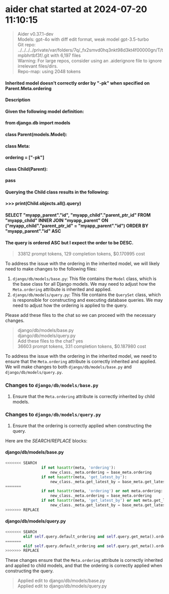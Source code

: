 
# aider chat started at 2024-07-20 11:10:15

> Aider v0.37.1-dev  
> Models: gpt-4o with diff edit format, weak model gpt-3.5-turbo  
> Git repo: ../../../../private/var/folders/7q/_fx2smvd0hq3nkt98d3kt4f00000gn/T/tmpbhrtbf3f/.git with 6,197 files  
> Warning: For large repos, consider using an .aiderignore file to ignore irrelevant files/dirs.  
> Repo-map: using 2048 tokens  

#### Inherited model doesn't correctly order by "-pk" when specified on Parent.Meta.ordering  
#### Description  
#### 	  
#### Given the following model definition:  
#### from django.db import models  
#### class Parent(models.Model):  
#### 	class Meta:  
#### 		ordering = ["-pk"]  
#### class Child(Parent):  
#### 	pass  
#### Querying the Child class results in the following:  
#### >>> print(Child.objects.all().query)  
#### SELECT "myapp_parent"."id", "myapp_child"."parent_ptr_id" FROM "myapp_child" INNER JOIN "myapp_parent" ON ("myapp_child"."parent_ptr_id" = "myapp_parent"."id") ORDER BY "myapp_parent"."id" ASC  
#### The query is ordered ASC but I expect the order to be DESC.  
> 33812 prompt tokens, 129 completion tokens, $0.170995 cost  

To address the issue with the ordering in the inherited model, we will likely need to make changes to the following files:

1. `django/db/models/base.py`: This file contains the `Model` class, which is the base class for all Django models. We may need to adjust how the `Meta.ordering` attribute is inherited and applied.
2. `django/db/models/query.py`: This file contains the `QuerySet` class, which is responsible for constructing and executing database queries. We may need to adjust how the ordering is applied to the query.

Please add these files to the chat so we can proceed with the necessary changes.

> django/db/models/base.py  
> django/db/models/query.py  
> Add these files to the chat? yes  
> 36603 prompt tokens, 331 completion tokens, $0.187980 cost  

To address the issue with the ordering in the inherited model, we need to ensure that the `Meta.ordering` attribute is correctly inherited and applied. We will make changes to both `django/db/models/base.py` and `django/db/models/query.py`.

### Changes to `django/db/models/base.py`

1. Ensure that the `Meta.ordering` attribute is correctly inherited by child models.

### Changes to `django/db/models/query.py`

1. Ensure that the ordering is correctly applied when constructing the query.

Here are the *SEARCH/REPLACE* blocks:

#### django/db/models/base.py
```python
<<<<<<< SEARCH
                if not hasattr(meta, 'ordering'):
                    new_class._meta.ordering = base_meta.ordering
                if not hasattr(meta, 'get_latest_by'):
                    new_class._meta.get_latest_by = base_meta.get_latest_by
=======
                if not hasattr(meta, 'ordering') or not meta.ordering:
                    new_class._meta.ordering = base_meta.ordering
                if not hasattr(meta, 'get_latest_by') or not meta.get_latest_by:
                    new_class._meta.get_latest_by = base_meta.get_latest_by
>>>>>>> REPLACE
```

#### django/db/models/query.py
```python
<<<<<<< SEARCH
        elif self.query.default_ordering and self.query.get_meta().ordering:
=======
        elif self.query.default_ordering and self.query.get_meta().ordering and not self.query.order_by:
>>>>>>> REPLACE
```

These changes ensure that the `Meta.ordering` attribute is correctly inherited and applied to child models, and that the ordering is correctly applied when constructing the query.

> Applied edit to django/db/models/base.py  
> Applied edit to django/db/models/query.py  
